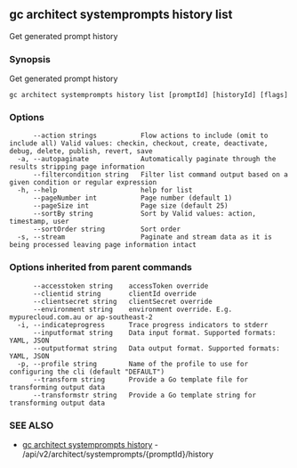 ## gc architect systemprompts history list

Get generated prompt history

### Synopsis

Get generated prompt history

```
gc architect systemprompts history list [promptId] [historyId] [flags]
```

### Options

```
      --action strings           Flow actions to include (omit to include all) Valid values: checkin, checkout, create, deactivate, debug, delete, publish, revert, save
  -a, --autopaginate             Automatically paginate through the results stripping page information
      --filtercondition string   Filter list command output based on a given condition or regular expression
  -h, --help                     help for list
      --pageNumber int           Page number (default 1)
      --pageSize int             Page size (default 25)
      --sortBy string            Sort by Valid values: action, timestamp, user
      --sortOrder string         Sort order
  -s, --stream                   Paginate and stream data as it is being processed leaving page information intact
```

### Options inherited from parent commands

```
      --accesstoken string    accessToken override
      --clientid string       clientId override
      --clientsecret string   clientSecret override
      --environment string    environment override. E.g. mypurecloud.com.au or ap-southeast-2
  -i, --indicateprogress      Trace progress indicators to stderr
      --inputformat string    Data input format. Supported formats: YAML, JSON
      --outputformat string   Data output format. Supported formats: YAML, JSON
  -p, --profile string        Name of the profile to use for configuring the cli (default "DEFAULT")
      --transform string      Provide a Go template file for transforming output data
      --transformstr string   Provide a Go template string for transforming output data
```

### SEE ALSO

* [gc architect systemprompts history](gc_architect_systemprompts_history.html)	 - /api/v2/architect/systemprompts/{promptId}/history


